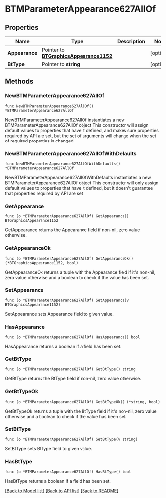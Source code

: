 # BTMParameterAppearance627AllOf

## Properties

Name | Type | Description | Notes
------------ | ------------- | ------------- | -------------
**Appearance** | Pointer to [**BTGraphicsAppearance1152**](BTGraphicsAppearance1152.md) |  | [optional] 
**BtType** | Pointer to **string** |  | [optional] 

## Methods

### NewBTMParameterAppearance627AllOf

`func NewBTMParameterAppearance627AllOf() *BTMParameterAppearance627AllOf`

NewBTMParameterAppearance627AllOf instantiates a new BTMParameterAppearance627AllOf object
This constructor will assign default values to properties that have it defined,
and makes sure properties required by API are set, but the set of arguments
will change when the set of required properties is changed

### NewBTMParameterAppearance627AllOfWithDefaults

`func NewBTMParameterAppearance627AllOfWithDefaults() *BTMParameterAppearance627AllOf`

NewBTMParameterAppearance627AllOfWithDefaults instantiates a new BTMParameterAppearance627AllOf object
This constructor will only assign default values to properties that have it defined,
but it doesn't guarantee that properties required by API are set

### GetAppearance

`func (o *BTMParameterAppearance627AllOf) GetAppearance() BTGraphicsAppearance1152`

GetAppearance returns the Appearance field if non-nil, zero value otherwise.

### GetAppearanceOk

`func (o *BTMParameterAppearance627AllOf) GetAppearanceOk() (*BTGraphicsAppearance1152, bool)`

GetAppearanceOk returns a tuple with the Appearance field if it's non-nil, zero value otherwise
and a boolean to check if the value has been set.

### SetAppearance

`func (o *BTMParameterAppearance627AllOf) SetAppearance(v BTGraphicsAppearance1152)`

SetAppearance sets Appearance field to given value.

### HasAppearance

`func (o *BTMParameterAppearance627AllOf) HasAppearance() bool`

HasAppearance returns a boolean if a field has been set.

### GetBtType

`func (o *BTMParameterAppearance627AllOf) GetBtType() string`

GetBtType returns the BtType field if non-nil, zero value otherwise.

### GetBtTypeOk

`func (o *BTMParameterAppearance627AllOf) GetBtTypeOk() (*string, bool)`

GetBtTypeOk returns a tuple with the BtType field if it's non-nil, zero value otherwise
and a boolean to check if the value has been set.

### SetBtType

`func (o *BTMParameterAppearance627AllOf) SetBtType(v string)`

SetBtType sets BtType field to given value.

### HasBtType

`func (o *BTMParameterAppearance627AllOf) HasBtType() bool`

HasBtType returns a boolean if a field has been set.


[[Back to Model list]](../README.md#documentation-for-models) [[Back to API list]](../README.md#documentation-for-api-endpoints) [[Back to README]](../README.md)



